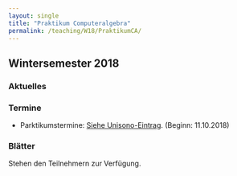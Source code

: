 ```yaml
---
layout: single
title: "Praktikum Computeralgebra"
permalink: /teaching/W18/PraktikumCA/
---
```


## Wintersemester 2018

### Aktuelles

### Termine

* Parktikumstermine: [Siehe Unisono-Eintrag](https://unisono.uni-siegen.de/qisserver/pages/cm/exa/examEventOverviewOwn/showOverview.xhtml?_flowId=examEventOverviewOwn-flow&_flowExecutionKey=e1s2). (Beginn: 11.10.2018)

### Blätter

Stehen den Teilnehmern zur Verfügung.
